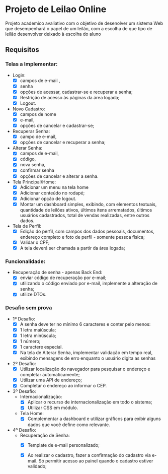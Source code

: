 # Projeto de Leilao Online

Projeto academico avaliativo com o objetivo de desenolver um sistema Web que desempenhará o papel de um leilão, com a escolha de que
tipo de leilão desenvolver deixado à escolha do aluno

## Requisitos
### Telas a Implementar:
- Login:
  - [x] campos de e-mail ,
  - [x] senha
  - [x] opções de acessar, cadastrar-se e recuperar a senha;
  - [x] Restrição de acesso às páginas da área logada;
  - [x] Logout.
- Novo Cadastro:
  - [x] campos de nome
  - [x] e-mail,
  - [x] opções de cancelar e cadastrar-se;
- Recuperar Senha:
  - [x] campo de e-mail,
  - [x] opções de cancelar e recuperar a senha;
- Alterar Senha:
  - [x] campos de e-mail,
  - [x] código,
  - [x] nova senha,
  - [x] confirmar senha
  - [x] opções de cancelar e alterar a senha.
- Tela Principal/Home:
  - [x] Adicionar um menu na tela home
  - [x] Adicionar conteúdo no rodapé;
  - [x] Adicionar opção de logout.
  - [x] Montar um dashboard simples, exibindo, com elementos textuais, quantidade de leilões ativos, últimos itens arrematados, últimos usuários cadastrados, total de vendas realizadas, entre outros dados.
- Tela de Perfil: 
  - [x] Edição do perfil, com campos dos dados pessoais, documentos, endereço completo e foto de perfil - somente pessoa física;
  - [x] Validar o CPF;
  - [x] A tela deverá ser chamada a partir da área logada;

### Funcionalidade:
- Recuperação de senha - apenas Back End:
  - [x] enviar código de recuperação por e-mail;
  - [x] utilizando o código enviado por e-mail, implemente a alteração de senha;
  - [x] utilize DTOs.

### Desafio sem prova 
- 1º Desafio:
  - [x] A senha deve ter no mínimo 6 caracteres e conter pelo menos:
  - [x] 1 letra maiúscula;
  - [x] 1 letra minúscula;
  - [x] 1 número;
  - [x] 1 caractere especial.
  - [x] Na tela de Alterar Senha, implementar validação em tempo real, exibindo mensagens de erro enquanto o usuário digita as senhas
- 2º Desafio:
  - [x] Utilizar localização do navegador para pesquisar o endereço e completar automaticamente;
  - [x] Utilizar uma API de endereço;
  - [x] Completar o endereço ao informar o CEP.
- 3º Desafio:
  - Internacionalização:
    - [x] Aplicar o recurso de internacionalização em todo o sistema;
    - [x] Utilizar CSS em módulo.
  - Tela Home:
    - [x] Complementar a dashboard e utilizar gráficos para exibir alguns dados que você define como relevante.
- 4º Desafio:
  - Recuperação de Senha:
    - [x] Template de e-mail personalizado;
    - [x] Ao realizar o cadastro, fazer a confirmação do cadastro via e-mail. Só permitir acesso ao painel quando o cadastro estiver validado;




